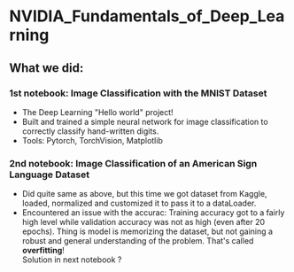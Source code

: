 # NVIDIA_Fundamentals_of_Deep_Learning

## What we did:

### 1st notebook: Image Classification with the MNIST Dataset

- The Deep Learning "Hello world" project!
- Built and trained a simple neural network for image classification to correctly classify hand-written digits.
- Tools: Pytorch, TorchVision, Matplotlib

### 2nd notebook: Image Classification of an American Sign Language Dataset

- Did quite same as above, but this time we got dataset from Kaggle, loaded, normalized and customized it to pass it to a dataLoader.
- Encountered an issue with the accurac: Training accuracy got to a fairly high level while validation accuracy was not as high (even after 20 epochs). Thing is model is memorizing the dataset, but not gaining a robust and general understanding of the problem. That's called **overfitting**!  
  Solution in next notebook ?
